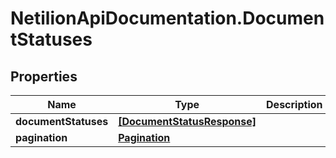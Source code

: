 # NetilionApiDocumentation.DocumentStatuses

## Properties
Name | Type | Description | Notes
------------ | ------------- | ------------- | -------------
**documentStatuses** | [**[DocumentStatusResponse]**](DocumentStatusResponse.md) |  | [optional] 
**pagination** | [**Pagination**](Pagination.md) |  | [optional] 


